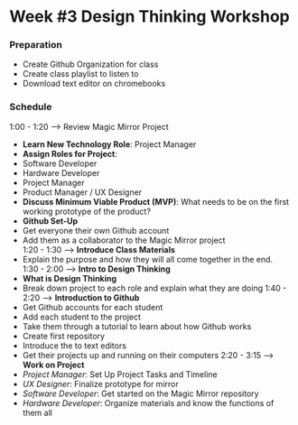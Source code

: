 # Week #3 Design Thinking Workshop
### Preparation
-   Create Github Organization for class
-   Create class playlist to listen to
-   Download text editor on chromebooks

### Schedule
1:00 - 1:20 --> Review Magic Mirror Project  
-   **Learn New Technology Role**: Project Manager
-   **Assign Roles for Project**:
  -  Software Developer
  -  Hardware Developer
  -  Project Manager
  -  Product Manager / UX Designer
-   **Discuss Minimum Viable Product (MVP)**: What needs to be on the first working prototype of the product?
-   **Github Set-Up**
  -  Get everyone their own Github account
  -  Add them as a collaborator to the Magic Mirror project  
1:20 - 1:30 --> **Introduce Class Materials**
-   Explain the purpose and how they will all come together in the end.  
1:30 - 2:00 --> **Intro to Design Thinking**  
-   **What is Design Thinking**
-   Break down project to each role and explain what they are doing
1:40 - 2:20 --> **Introduction to Github**
-   Get Github accounts for each student
-   Add each student to the project
-   Take them through a tutorial to learn about how Github works
-   Create first repository
-   Introduce the to text editors
-   Get their projects up and running on their computers
2:20 - 3:15 --> **Work on Project**
-   _Project Manager_: Set Up Project Tasks and Timeline
-   _UX Designer_: Finalize prototype for mirror 
-   _Software Developer_: Get started on the Magic Mirror repository
-   _Hardware Developer_: Organize materials and know the functions of them all
